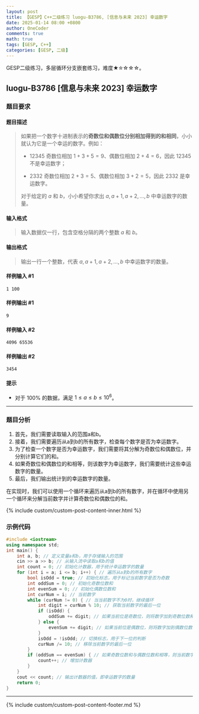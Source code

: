 ```yaml
---
layout: post
title: 【GESP】C++二级练习 luogu-B3786, [信息与未来 2023] 幸运数字
date: 2025-01-14 08:00 +0800
author: OneCoder
comments: true
math: true
tags: [GESP, C++]
categories: [GESP, 二级]
---
```

GESP二级练习，多层循环分支嵌套练习，难度★✮☆☆☆。

<!--more-->

## luogu-B3786 [信息与未来 2023] 幸运数字

### 题目要求

#### 题目描述

>如果把一个数字十进制表示的**奇数位和偶数位分别相加得到的和相同**，小小就认为它是一个幸运的数字。例如：
>
>- $12345$ 奇数位相加 $1 + 3 + 5 = 9$、偶数位相加 $2 + 4 = 6$，因此 $12345$ 不是幸运数字；
>
>- $2332$ 奇数位相加 $2 + 3 = 5$、偶数位相加 $3 + 2 = 5$，因此 $2332$ 是幸运数字。
>
>对于给定的 $a$ 和 $b$，小小希望你求出 $a,a + 1, a + 2,\dots, b$ 中幸运数字的数量。

#### 输入格式

>输⼊数据仅一行，包含空格分隔的两个整数 $a$ 和 $b$。

#### 输出格式

>输出一行一个整数，代表 $a, a + 1, a + 2,\dots, b$ 中幸运数字的数量。

#### 样例输入 #1

```console
1 100
```

#### 样例输出 #1

```console
9
```

#### 样例输入 #2

```console
4096 65536
```

#### 样例输出 #2

```console
3454
```

#### 提示

- 对于 $100\%$ 的数据，满足 $1\leq a\leq b\leq 10^6$。

---

### 题目分析

1. 首先，我们需要读取输入的范围a和b。
2. 接着，我们需要遍历从a到b的所有数字，检查每个数字是否为幸运数字。
3. 为了检查一个数字是否为幸运数字，我们需要将其分解为奇数位和偶数位，并分别计算它们的和。
4. 如果奇数位和偶数位的和相等，则该数字为幸运数字，我们需要统计这些幸运数字的数量。
5. 最后，我们输出统计到的幸运数字的数量。

在实现时，我们可以使用一个循环来遍历从a到b的所有数字，并在循环中使用另一个循环来分解当前数字并计算奇数位和偶数位的和。

{% include custom/custom-post-content-inner.html %}

### 示例代码

```cpp
#include <iostream>
using namespace std;
int main() {
    int a, b; // 定义变量a和b，用于存储输入的范围
    cin >> a >> b; // 从输入流中读取a和b的值
    int count = 0; // 初始化计数器，用于统计幸运数字的数量
    for (int i = a; i <= b; i++) { // 遍历从a到b的所有数字
        bool isOdd = true; // 初始化标志，用于标记当前数字是否为奇数
        int oddSum = 0; // 初始化奇数位数和
        int evenSum = 0; // 初始化偶数位数和
        int curNum = i; // 当前数字
        while (curNum != 0) { // 当当前数字不为0时，继续循环
            int digit = curNum % 10; // 获取当前数字的最后一位
            if (isOdd) {
                oddSum += digit; // 如果当前位是奇数位，则将数字加到奇数位数和中
            } else {
                evenSum += digit; // 如果当前位是偶数位，则将数字加到偶数位数和中
            }
            isOdd = !isOdd; // 切换标志，用于下一位的判断
            curNum /= 10; // 移除当前数字的最后一位
        }
        if (oddSum == evenSum) { // 如果奇数位数和与偶数位数和相等，则当前数字为幸运数字
            count++; // 增加计数器
        }
    }
    cout << count; // 输出计数器的值，即幸运数字的数量
    return 0;
}
```

---

{% include custom/custom-post-content-footer.md %}

